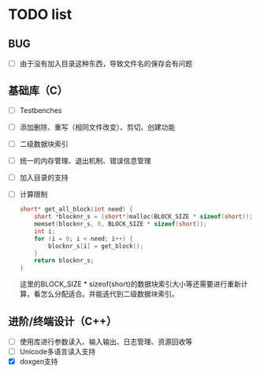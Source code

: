 # TODO list

## BUG

- [ ] 由于没有加入目录这种东西，导致文件名的保存会有问题

## 基础库（C）

- [ ] Testbenches
- [ ] 添加删除、重写（相同文件改变）、剪切、创建功能
- [ ] 二级数据块索引
- [ ] 统一的内存管理、退出机制、错误信息管理
- [ ] 加入目录的支持
- [ ] 计算限制

    ```c
    short* get_all_block(int need) {
        short *blocknr_s = (short*)malloc(BLOCK_SIZE * sizeof(short));
        memset(blocknr_s, 0, BLOCK_SIZE * sizeof(short));
        int i;
        for (i = 0; i < need; i++) {
            blocknr_s[i] = get_block();
        }
	    return blocknr_s;
    }
    ```

    这里的BLOCK_SIZE * sizeof(short)的数据块索引大小等还需要进行重新计算，看怎么分配适合。并能迭代到二级数据块索引。

## 进阶/终端设计（C++）

- [ ] 使用库进行参数读入、输入输出、日志管理、资源回收等
- [ ] Unicode多语言读入支持
- [x] doxgen支持
